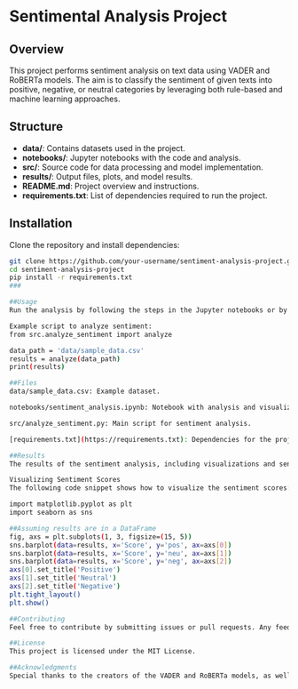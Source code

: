 # Sentimental Analysis Project

## Overview
This project performs sentiment analysis on text data using VADER and RoBERTa models. The aim is to classify the sentiment of given texts into positive, negative, or neutral categories by leveraging both rule-based and machine learning approaches.

## Structure
- **data/**: Contains datasets used in the project.
- **notebooks/**: Jupyter notebooks with the code and analysis.
- **src/**: Source code for data processing and model implementation.
- **results/**: Output files, plots, and model results.
- **README.md**: Project overview and instructions.
- **requirements.txt**: List of dependencies required to run the project.

## Installation
Clone the repository and install dependencies:
```bash
git clone https://github.com/your-username/sentiment-analysis-project.git
cd sentiment-analysis-project
pip install -r requirements.txt
###

##Usage
Run the analysis by following the steps in the Jupyter notebooks or by executing the scripts in the src directory.

Example script to analyze sentiment:
from src.analyze_sentiment import analyze

data_path = 'data/sample_data.csv'
results = analyze(data_path)
print(results)

##Files
data/sample_data.csv: Example dataset.

notebooks/sentiment_analysis.ipynb: Notebook with analysis and visualizations.

src/analyze_sentiment.py: Main script for sentiment analysis.

[requirements.txt](https://requirements.txt): Dependencies for the project.

##Results
The results of the sentiment analysis, including visualizations and sentiment scores, can be found in the results/ directory.

Visualizing Sentiment Scores
The following code snippet shows how to visualize the sentiment scores:

import matplotlib.pyplot as plt
import seaborn as sns

##Assuming results are in a DataFrame
fig, axs = plt.subplots(1, 3, figsize=(15, 5))
sns.barplot(data=results, x='Score', y='pos', ax=axs[0])
sns.barplot(data=results, x='Score', y='neu', ax=axs[1])
sns.barplot(data=results, x='Score', y='neg', ax=axs[2])
axs[0].set_title('Positive')
axs[1].set_title('Neutral')
axs[2].set_title('Negative')
plt.tight_layout()
plt.show()

##Contributing
Feel free to contribute by submitting issues or pull requests. Any feedback is welcome!

##License
This project is licensed under the MIT License.

##Acknowledgments
Special thanks to the creators of the VADER and RoBERTa models, as well as the contributors to the transformers library.
